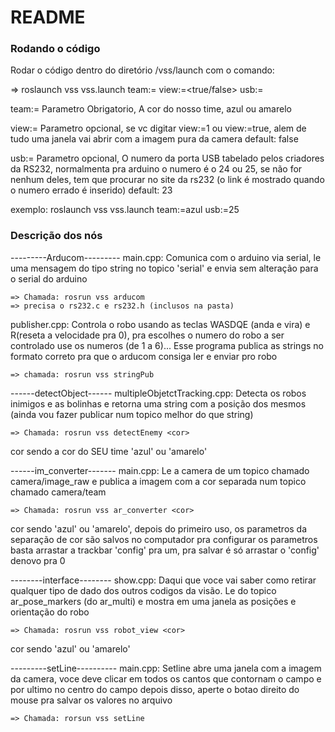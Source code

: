 # README #

### Rodando o código ###

Rodar o código dentro do diretório /vss/launch com o comando:

=> roslaunch vss vss.launch team:=<cor> view:=<true/false> usb:=<numero tabelado>

team:=
	Parametro Obrigatorio, A cor do nosso time, azul ou amarelo

view:= 
	Parametro opcional, se vc digitar view:=1 ou view:=true, alem de tudo uma janela vai abrir com a imagem pura da camera
	default: false

usb:=
	Parametro opcional, O numero da porta USB tabelado pelos criadores da RS232, normalmenta pra arduino o numero é o 24 ou 25, se não for nenhum deles, tem que procurar no site da rs232 (o link é mostrado quando o numero errado é inserido)
	default: 23

exemplo:
 roslaunch vss vss.launch team:=azul usb:=25

### Descrição dos nós ###

---------Arducom---------
main.cpp: Comunica com o arduino via serial, le uma mensagem do tipo string no topico 'serial' e envia sem alteração para o serial do arduino

	=> Chamada: rosrun vss arducom
	=> precisa o rs232.c e rs232.h (inclusos na pasta)
	
publisher.cpp: Controla o robo usando as teclas WASDQE (anda e vira) e R(reseta a velocidade pra 0), pra escolhes o numero do robo a ser controlado use os numeros (de 1 a 6)... Esse programa publica as strings no formato correto pra que o arducom consiga ler e enviar pro robo

	=> chamada: rosrun vss stringPub

------detectObject------
multipleObjetctTracking.cpp: Detecta os robos inimigos e as bolinhas e retorna uma string com a posição dos mesmos (ainda vou fazer publicar num topico melhor do que string)

	=> Chamada: rosrun vss detectEnemy <cor>

cor sendo a cor do SEU time 'azul' ou 'amarelo'
		
------im_converter-------
main.cpp:  Le a camera de um topico chamado camera/image_raw e publica a imagem com a cor separada num topico chamado camera/team

	=> Chamada: rosrun vss ar_converter <cor>

cor sendo 'azul' ou 'amarelo', depois do primeiro uso, os parametros da separação de cor são salvos no computador pra configurar os parametros basta arrastar a trackbar 'config' pra um, pra salvar é só arrastar o 'config' denovo pra 0


--------interface--------
show.cpp: Daqui que voce vai saber como retirar qualquer tipo de dado dos outros codigos da visão. Le do topico ar_pose_markers (do ar_multi) e mostra em uma janela as posições e orientação do robo

	=> Chamada: rosrun vss robot_view <cor>
		
cor sendo 'azul' ou 'amarelo'
		
---------setLine----------
main.cpp: Setline abre uma janela com a imagem da camera, voce deve clicar em todos os cantos que contornam o campo e por ultimo no centro do campo depois disso, aperte o botao direito do mouse pra salvar os valores no arquivo

	=> Chamada: rorsun vss setLine
	
